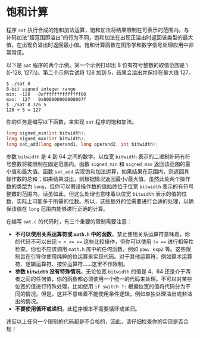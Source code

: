 # 饱和计算

程序 `sat` 执行合成的饱和加法运算，饱和加法将结果限制在可表示的范围内。与补码加法“超范围即溢出”的行为不同，饱和加法在出现正溢出时返回该类型的最大值，在出现负溢出时返回最小值。饱和计算函数在图形学和数字信号处理应用中非常常见。

以下是 `sat` 程序的两个示例。第一个示例打印出 8 位有符号整数的取值范围是 \\([-128, 127]\\)。第二个示例尝试将 126 加到 5，结果会溢出并保持在最大值 127。

```Shell
$ ./sat 8
8-bit signed integer range
min: -128   0xffffffffffffff80
max:  127   0x000000000000007f
$ ./sat 8 126 5
126 + 5 = 127
```

你的任务是编写以下函数，来实现 `sat` 程序的饱和加法。

```C
long signed_min(int bitwidth);
long signed_max(int bitwidth);
long sat_add(long operand1, long operand2, int bitwidth);
```

参数 `bitwidth` 是 4 到 64 之间的数字。以位宽 `bitwidth` 表示的二进制补码有符号整数将被限制在固定范围内。函数 `signed_min` 和 `signed_max` 返回该范围的最小值和最大值。函数 `sat_add` 实现饱和加法运算，如果结果在范围内，则返回其操作数的总和；如果结果溢出，则根据情况返回最小/最大值。虽然此处两个操作数的类型为 `long`，但你可以假设操作数的值始终位于位宽 `bitwidth` 表示的有符号整数的范围内。话虽如此，但这么处理也意味着以位宽 `bitwidth` 表示的值的位数，实际上可能多于所需的位数。所以，这些额外的位需要进行合适的处理，以确保该值在 `long` 范围内能够进行正确的计算。

在编写 `sat.c` 的代码时，有三个重要的限制需要注意：

- **不可以使用关系运算符或 `math.h` 中的函数**。禁止使用关系运算符意味着，你的代码不可以出现 `< > <= >=` 这些比较操作，但你可以使用 `!= ==` 进行相等性检查。你也不应该调用 `math.h` 库中的任何函数，例如 `pow`、`exp2` 等。这些限制旨在引导你使用纯粹的位运算来实现代码。对于其他运算符，例如算术运算符、逻辑运算符、按位运算符……这里不作限制。
- **参数 `bitwidth` 没有特殊情况**。无论位宽 `bitwidth` 的值是 4、64 还是介于两者之间的任何值，你的函数都必须使用一个统一的代码来处理。不可以对某些位宽的值进行特殊处理，比如使用 `if switch ?:` 根据位宽的值将代码分为不同的情况。但是，这并不意味着不能使用条件逻辑，例如单独处理溢出或非溢出的情况。
- **不要使用循环或递归**。此程序根本不需要循环或递归。

违反以上任何一个限制的代码都是不合格的，因此，请仔细检查你的实现是否合规！
